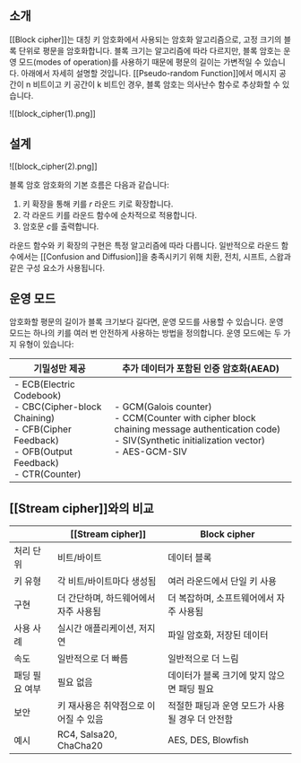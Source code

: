 ## 소개

[[Block cipher]]는 대칭 키 암호화에서 사용되는 암호화 알고리즘으로, 고정 크기의 블록 단위로 평문을 암호화합니다. 블록 크기는 알고리즘에 따라 다르지만, 블록 암호는 운영 모드(modes of operation)를 사용하기 때문에 평문의 길이는 가변적일 수 있습니다. 아래에서 자세히 설명할 것입니다. [[Pseudo-random Function]]에서 메시지 공간이 n 비트이고 키 공간이 k 비트인 경우, 블록 암호는 의사난수 함수로 추상화할 수 있습니다.

![[block_cipher(1).png]]

## 설계

![[block_cipher(2).png]]

블록 암호 암호화의 기본 흐름은 다음과 같습니다:

1. 키 확장을 통해 키를 $r$ 라운드 키로 확장합니다.
2. 각 라운드 키를 라운드 함수에 순차적으로 적용합니다.
3. 암호문 $c$를 출력합니다.

라운드 함수와 키 확장의 구현은 특정 알고리즘에 따라 다릅니다. 일반적으로 라운드 함수에서는 [[Confusion and Diffusion]]을 충족시키기 위해 치환, 전치, 시프트, 스왑과 같은 구성 요소가 사용됩니다.

## 운영 모드

암호화할 평문의 길이가 블록 크기보다 길다면, 운영 모드를 사용할 수 있습니다. 운영 모드는 하나의 키를 여러 번 안전하게 사용하는 방법을 정의합니다. 운영 모드에는 두 가지 유형이 있습니다:

| 기밀성만 제공                                                                                                                  | 추가 데이터가 포함된 인증 암호화(AEAD)                                                                                                                         |
| ---------------------------------------------------------------------------------------------------------------------------- | --------------------------------------------------------------------------------------------------------------------------------------------------------- |
| - ECB(Electric Codebook)<br>- CBC(Cipher-block Chaining)<br>- CFB(Cipher Feedback)<br>- OFB(Output Feedback)<br>- CTR(Counter) | - GCM(Galois counter)<br>- CCM(Counter with cipher block chaining message authentication code)<br>- SIV(Synthetic initialization vector)<br>- AES-GCM-SIV |

## [[Stream cipher]]와의 비교

|                    | [[Stream cipher]]                    | Block cipher                                         |
| ------------------ | ------------------------------------- | ----------------------------------------------------- |
| 처리 단위          | 비트/바이트                            | 데이터 블록                                           |
| 키 유형            | 각 비트/바이트마다 생성됨              | 여러 라운드에서 단일 키 사용                          |
| 구현               | 더 간단하며, 하드웨어에서 자주 사용됨 | 더 복잡하며, 소프트웨어에서 자주 사용됨               |
| 사용 사례          | 실시간 애플리케이션, 저지연          | 파일 암호화, 저장된 데이터                            |
| 속도               | 일반적으로 더 빠름                     | 일반적으로 더 느림                                    |
| 패딩 필요 여부     | 필요 없음                              | 데이터가 블록 크기에 맞지 않으면 패딩 필요            |
| 보안               | 키 재사용은 취약점으로 이어질 수 있음  | 적절한 패딩과 운영 모드가 사용될 경우 더 안전함       |
| 예시               | RC4, Salsa20, ChaCha20                | AES, DES, Blowfish                                    |